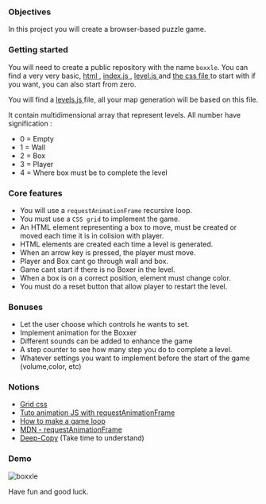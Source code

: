 ### Objectives
In this project you will create a browser-based puzzle game.

### Getting started
You will need to create a public repository with the name `boxxle`.
You can find a very very basic, <a href="https://drive.google.com/file/d/1ootsYGHMz-KbK_ZJldk-i1__M3oAYPFX/view?usp=sharing" download> html </a>, <a href="https://drive.google.com/file/d/1k42Zsl7VpDnne5zaYnL3L0uKHe5KtX7R/view?usp=sharing" download> index.js </a>, <a href="https://drive.google.com/file/d/1-ClHs7YETMasE1rlsWhoRNY5M_tOwoaT/view?usp=sharing" download> level.js </a> and <a href="https://drive.google.com/file/d/1EB6C3hi_9VXlnLepytbi2LIbrNdhz6O-/view?usp=drive_link" download> the css file </a> to start with if you want, you can also start from zero.

You will find a <a href="https://drive.google.com/file/d/1k42Zsl7VpDnne5zaYnL3L0uKHe5KtX7R/view?usp=sharing" download> levels.js </a> file, all your map generation will be based on this file.

It contain multidimensional array that represent levels.
All number have signification :

- 0 = Empty
- 1 = Wall
- 2 = Box
- 3 = Player
- 4 = Where box must be to complete the level

### Core features
- You will use a `requestAnimationFrame` recursive loop.
- You must use a `CSS grid` to implement the game.
- An HTML element representing a box to move, must be created or moved each time it is in colision with player.
- HTML elements are created each time a level is generated.
- When an arrow key is pressed, the player must move.
- Player and Box cant go through wall and box.
- Game cant start if there is no Boxer in the level.
- When a box is on a correct position, element must change color.
- You must do a reset button that allow player to restart the level.  

### Bonuses
- Let the user choose which controls he wants to set.
- Implement animation for the Boxxer
- Different sounds can be added to enhance the game
- A step counter to see how many step you do to complete a level.
- Whatever settings you want to implement before the start of the game (volume,color, etc)


### Notions
- [Grid css](https://css-tricks.com/snippets/css/complete-guide-grid/)
- [Tuto animation JS with requestAnimationFrame](https://grafikart.fr/tutoriels/animation-requestanimationframe-764)
- [How to make a game loop](https://spicyyoghurt.com/tutorials/html5-javascript-game-development/create-a-proper-game-loop-with-requestanimationframe)
- [MDN - requestAnimationFrame](https://developer.mozilla.org/fr/docs/Web/API/Window/requestAnimationFrame)
- [Deep-Copy](https://dev.to/samanthaming/how-to-deep-clone-an-array-in-javascript-3cig) (Take time to understand)

### Demo

![boxxle](https://user-images.githubusercontent.com/43090824/221142099-1eee9a6c-50ae-4146-ac95-a71178e8a667.gif)

Have fun and good luck.
